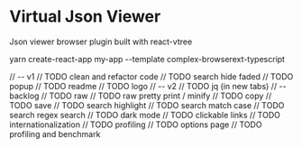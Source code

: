 # Virtual Json Viewer

Json viewer browser plugin built with react-vtree

yarn create-react-app my-app --template complex-browserext-typescript

// -- v1
// TODO clean and refactor code
// TODO search hide faded
// TODO popup
// TODO readme
// TODO logo
// -- v2
// TODO jq (in new tabs)
// -- backlog
// TODO raw
// TODO raw pretty print / minify
// TODO copy
// TODO save
// TODO search highlight
// TODO search match case
// TODO search regex search
// TODO dark mode
// TODO clickable links
// TODO internationalization
// TODO profiling
// TODO options page
// TODO profiling and benchmark